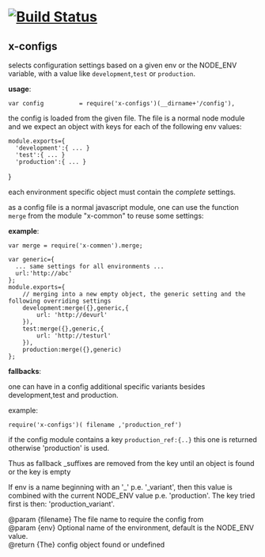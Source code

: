 [![Build Status](https://travis-ci.org/x-component/x-configs.png?v0.0.9)](https://travis-ci.org/x-component/x-configs)
=======================================================================================================



x-configs
---------
selects configuration settings based on a given env or the NODE_ENV variable, with a value like `development`,`test` or `production`.

**usage**:

    var config          = require('x-configs')(__dirname+'/config'),

the config is loaded from the given file. The file is a normal node module
and we expect an object with keys for each of the following env values:

    module.exports={
      'development':{ ... }
      'test':{ ... }
      'production':{ ... }
   }

each environment specific object must contain the *complete* settings.

as a config file is a normal javascript module, one can use the function `merge` from the module "x-common" to reuse some settings:

**example**:

    var merge = require('x-commen').merge;
    
    var generic={
      ... same settings for all environments ...
      url:'http://abc'
    };
    module.exports={
        // merging into a new empty object, the generic setting and the following overriding settings
        development:merge({},generic,{
            url: 'http://devurl'
        }),
        test:merge({},generic,{
            url: 'http://testurl'
        }),
        production:merge({},generic)
    };

**fallbacks**:

one can have in a config additional specific variants besides development,test and production.

example:

    require('x-configs')( filename ,'production_ref')

if the config module contains a key `production_ref:{..}` this one is returned otherwise
'production' is used.

Thus as fallback _suffixes are removed from the key until an object is found or the key is empty

If env is a name beginning with an '_' p.e. '_variant', then this value is combined with
the current NODE_ENV value p.e. 'production'. The key tried first is then: 'production_variant'.

@param {filename} The file name to require the config from   
@param {env} Optional name of the environment, default is the NODE_ENV value.   
@return {The}  config object found or undefined   
